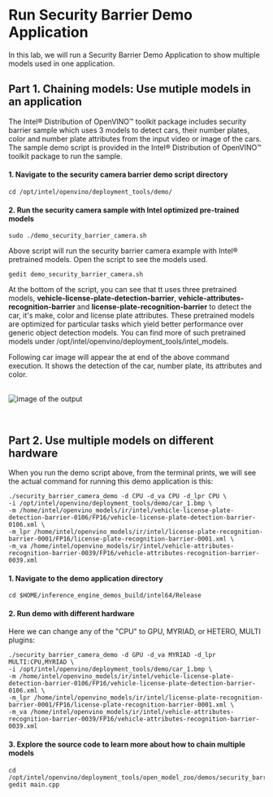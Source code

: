 # Run Security Barrier Demo Application
In this lab, we will run a Security Barrier Demo Application to show multiple models used in one application.

## Part 1. Chaining models: Use mutiple models in an application

The Intel® Distribution of OpenVINO™ toolkit package includes security barrier sample which uses 3 models to detect cars, their number plates, color and number plate attributes from the input video or image of the cars. The sample demo script is provided in the Intel® Distribution of OpenVINO™ toolkit package to run the sample. 

#### 1. Navigate to the security camera barrier demo script directory

	cd /opt/intel/openvino/deployment_tools/demo/
 
#### 2. Run the security camera sample with Intel optimized pre-trained models 
    
	sudo ./demo_security_barrier_camera.sh

Above script will run the security barrier camera example with Intel® pretrained models. Open the script to see the models used.

	gedit demo_security_barrier_camera.sh

At the bottom of the script, you can see that tt uses three pretrained models, **vehicle-license-plate-detection-barrier**, **vehicle-attributes-recognition-barrier** and **license-plate-recognition-barrier** to detect the car, it's make, color and license plate attributes. These pretrained models are optimized for particular tasks which yield better performance over generic object detection models. You can find more of such pretrained models under /opt/intel/openvino/deployment_tools/intel_models. 
 
Following car image will appear the at end of the above command execution. It shows the detection of the car, number plate, its attributes and color.  
<br>

![image of the output](https://github.com/intel-iot-devkit/smart-video-workshop/blob/master/images/sampleop.png "car")

<br>


## Part 2. Use multiple models on different hardware
When you run the demo script above, from the terminal prints, we will see the actual command for running this demo application is this:

	./security_barrier_camera_demo -d CPU -d_va CPU -d_lpr CPU \
	-i /opt/intel/openvino/deployment_tools/demo/car_1.bmp \
	-m /home/intel/openvino_models/ir/intel/vehicle-license-plate-detection-barrier-0106/FP16/vehicle-license-plate-detection-barrier-0106.xml \
	-m_lpr /home/intel/openvino_models/ir/intel/license-plate-recognition-barrier-0001/FP16/license-plate-recognition-barrier-0001.xml \
	-m_va /home/intel/openvino_models/ir/intel/vehicle-attributes-recognition-barrier-0039/FP16/vehicle-attributes-recognition-barrier-0039.xml

#### 1. Navigate to the demo application directory 

	cd $HOME/inference_engine_demos_build/intel64/Release

#### 2. Run demo with different hardware
Here we can change any of the "CPU" to GPU, MYRIAD, or HETERO, MULTI plugins:

	./security_barrier_camera_demo -d GPU -d_va MYRIAD -d_lpr MULTI:CPU,MYRIAD \
	-i /opt/intel/openvino/deployment_tools/demo/car_1.bmp \
	-m /home/intel/openvino_models/ir/intel/vehicle-license-plate-detection-barrier-0106/FP16/vehicle-license-plate-detection-barrier-0106.xml \
	-m_lpr /home/intel/openvino_models/ir/intel/license-plate-recognition-barrier-0001/FP16/license-plate-recognition-barrier-0001.xml \
	-m_va /home/intel/openvino_models/ir/intel/vehicle-attributes-recognition-barrier-0039/FP16/vehicle-attributes-recognition-barrier-0039.xml

#### 3. Explore the source code to learn more about how to chain multiple models

	cd /opt/intel/openvino/deployment_tools/open_model_zoo/demos/security_barrier_camera_demo
	gedit main.cpp
	

